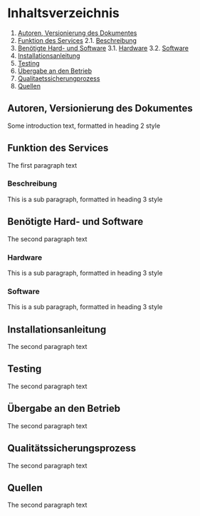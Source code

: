 # Inhaltsverzeichnis
1. [Autoren, Versionierung des Dokumentes](#autoren)
2. [Funktion des Services](#funktion)
	2.1. [Beschreibung](#beschreibung)
3. [Benötigte Hard- und Software](#ware)
	3.1. [Hardware](#hardware)
	3.2. [Software](#software)
4. [Installationsanleitung](#anleitung)
5. [Testing](#testing)
6. [Übergabe an den Betrieb](#übergabe)
7. [Qualitaetssicherungprozess](#quali)
8. [Quellen](#quellen)

## Autoren, Versionierung des Dokumentes <a name="autoren"></a>
Some introduction text, formatted in heading 2 style

## Funktion des Services <a name="funktion"></a>
The first paragraph text

### Beschreibung <a name="beschreibung"></a>
This is a sub paragraph, formatted in heading 3 style

## Benötigte Hard- und Software <a name="ware"></a>
The second paragraph text

### Hardware<a name="hardware"></a>
This is a sub paragraph, formatted in heading 3 style

### Software<a name="software"></a>
This is a sub paragraph, formatted in heading 3 style


## Installationsanleitung <a name="anleitung"></a>
The second paragraph text

## Testing<a name="testing"></a>
The second paragraph text

## Übergabe an den Betrieb <a name="übergabe"></a>
The second paragraph text


## Qualitätssicherungsprozess <a name="quali"></a>
The second paragraph text

## Quellen<a name="quellen"></a>
The second paragraph text
<!--stackedit_data:
eyJoaXN0b3J5IjpbOTgyMDUwMTYwLC0yMDUwNDI1MjU2LDE5MT
U1Nzk2OTAsNzI4NDM5NzUxLDE3MDUxNzY0MTYsLTEyMTI2MTgz
MDgsLTE5Mzg3NzkxNTAsLTEwMzc4NTM2ODMsLTgwNDg2MjE5Ny
wxOTUwNTA4Nzk4LDM3NTE2MjU3MiwzOTYxODQyMDUsMjI0OTYy
MCwtMjA4ODc0NjYxMiw5MTIxNDUyMTBdfQ==
-->